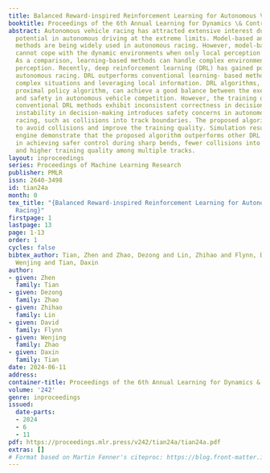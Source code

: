 ```yaml
---
title: Balanced Reward-inspired Reinforcement Learning for Autonomous Vehicle Racing
booktitle: Proceedings of the 6th Annual Learning for Dynamics \& Control Conference
abstract: Autonomous vehicle racing has attracted extensive interest due to its great
  potential in autonomous driving at the extreme limits. Model-based and learning-based
  methods are being widely used in autonomous racing. However, model-based methods
  cannot cope with the dynamic environments when only local perception is available.
  As a comparison, learning-based methods can handle complex environments under local
  perception. Recently, deep reinforcement learning (DRL) has gained popularity in
  autonomous racing. DRL outperforms conventional learning- based methods by handling
  complex situations and leveraging local information. DRL algorithms, such as the
  proximal policy algorithm, can achieve a good balance between the execution time
  and safety in autonomous vehicle competition. However, the training outcomes of
  conventional DRL methods exhibit inconsistent correctness in decision-making. The
  instability in decision-making introduces safety concerns in autonomous vehicle
  racing, such as collisions into track boundaries. The proposed algorithm is capable
  to avoid collisions and improve the training quality. Simulation results on a physical
  engine demonstrate that the proposed algorithm outperforms other DRL algorithms
  in achieving safer control during sharp bends, fewer collisions into track boundaries,
  and higher training quality among multiple tracks.
layout: inproceedings
series: Proceedings of Machine Learning Research
publisher: PMLR
issn: 2640-3498
id: tian24a
month: 0
tex_title: "{Balanced Reward-inspired Reinforcement Learning for Autonomous Vehicle
  Racing}"
firstpage: 1
lastpage: 13
page: 1-13
order: 1
cycles: false
bibtex_author: Tian, Zhen and Zhao, Dezong and Lin, Zhihao and Flynn, David and Zhao,
  Wenjing and Tian, Daxin
author:
- given: Zhen
  family: Tian
- given: Dezong
  family: Zhao
- given: Zhihao
  family: Lin
- given: David
  family: Flynn
- given: Wenjing
  family: Zhao
- given: Daxin
  family: Tian
date: 2024-06-11
address:
container-title: Proceedings of the 6th Annual Learning for Dynamics & Control Conference
volume: '242'
genre: inproceedings
issued:
  date-parts:
  - 2024
  - 6
  - 11
pdf: https://proceedings.mlr.press/v242/tian24a/tian24a.pdf
extras: []
# Format based on Martin Fenner's citeproc: https://blog.front-matter.io/posts/citeproc-yaml-for-bibliographies/
---
```

